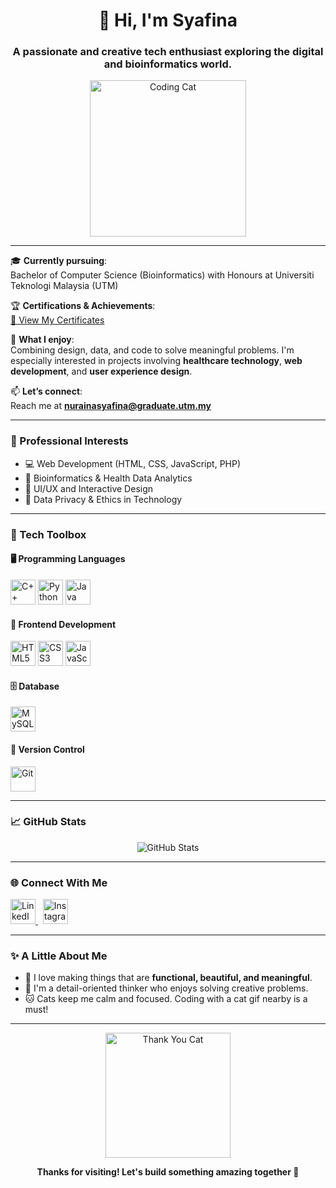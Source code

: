 <h1 align="center">👋 Hi, I'm Syafina</h1>
<h3 align="center">A passionate and creative tech enthusiast exploring the digital and bioinformatics world.</h3>

<p align="center">
  <img src="https://media1.tenor.com/images/61b05acdfac92da50c9d297b209b717f/tenor.gif?itemid=16210141" alt="Coding Cat" width="250"/>
</p>

---

🎓 **Currently pursuing**:  
Bachelor of Computer Science (Bioinformatics) with Honours at Universiti Teknologi Malaysia (UTM)

🏆 **Certifications & Achievements**:  
[📜 View My Certificates](https://drive.google.com/file/d/1W711iR7_0zb1MKUICerhsABakaZQDDDR/view?usp=drivesdk)

🧠 **What I enjoy**:  
Combining design, data, and code to solve meaningful problems. I'm especially interested in projects involving **healthcare technology**, **web development**, and **user experience design**.

📫 **Let’s connect**:  
Reach me at **nurainasyafina@graduate.utm.my**

---

### 💼 Professional Interests
- 💻 Web Development (HTML, CSS, JavaScript, PHP)
- 🧬 Bioinformatics & Health Data Analytics
- 🎨 UI/UX and Interactive Design
- 🔐 Data Privacy & Ethics in Technology

---

### 🧰 Tech Toolbox

#### 🖥️ Programming Languages
<p>
  <img src="https://cdn.jsdelivr.net/gh/devicons/devicon/icons/cplusplus/cplusplus-original.svg" alt="C++" width="40" height="40"/>
  <img src="https://cdn.jsdelivr.net/gh/devicons/devicon/icons/python/python-original.svg" alt="Python" width="40" height="40"/>
  <img src="https://cdn.jsdelivr.net/gh/devicons/devicon/icons/java/java-original.svg" alt="Java" width="40" height="40"/>
</p>

#### 🎨 Frontend Development
<p>
  <img src="https://cdn.jsdelivr.net/gh/devicons/devicon/icons/html5/html5-original.svg" alt="HTML5" width="40" height="40"/>
  <img src="https://cdn.jsdelivr.net/gh/devicons/devicon/icons/css3/css3-original.svg" alt="CSS3" width="40" height="40"/>
  <img src="https://cdn.jsdelivr.net/gh/devicons/devicon/icons/javascript/javascript-original.svg" alt="JavaScript" width="40" height="40"/>
</p>

#### 🗄️ Database
<p>
  <img src="https://cdn.jsdelivr.net/gh/devicons/devicon/icons/mysql/mysql-original.svg" alt="MySQL" width="40" height="40"/>
</p>

#### 🔧 Version Control
<p>
  <img src="https://cdn.jsdelivr.net/gh/devicons/devicon/icons/git/git-original.svg" alt="Git" width="40" height="40"/>
</p>

---

### 📈 GitHub Stats
<p align="center">
  <img src="https://github-readme-stats.vercel.app/api?username=aina-syafina&show_icons=true&theme=tokyonight" alt="GitHub Stats" />
</p>

---

### 🌐 Connect With Me
<p>
  <a href="https://www.linkedin.com/in/nur-aina-syafina-097a1831a" target="_blank">
    <img src="https://cdn.jsdelivr.net/gh/devicons/devicon/icons/linkedin/linkedin-original.svg" alt="LinkedIn" width="40" height="40"/>
  </a>
  &nbsp;
  <a href="https://www.instagram.com/ksyfna" target="_blank">
    <img src="https://cdn.jsdelivr.net/gh/devicons/devicon/icons/instagram/instagram-original.svg" alt="Instagram" width="40" height="40"/>
  </a>
</p>

---

### ✨ A Little About Me
- 🌟 I love making things that are **functional, beautiful, and meaningful**.
- 🧩 I'm a detail-oriented thinker who enjoys solving creative problems.
- 🐱 Cats keep me calm and focused. Coding with a cat gif nearby is a must!

---

<p align="center">
  <img src="https://media.tenor.com/XbLoU0MaPb8AAAAM/thank-you-cat.gif" alt="Thank You Cat" width="200"/>
</p>
<p align="center">
  <strong>Thanks for visiting! Let's build something amazing together 🤝</strong>
</p>
